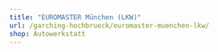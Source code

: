 ```yaml
---
title: "EUROMASTER München (LKW)"
url: /garching-hochbrueck/euromaster-muenchen-lkw/
shop: Autowerkstatt
---
```

